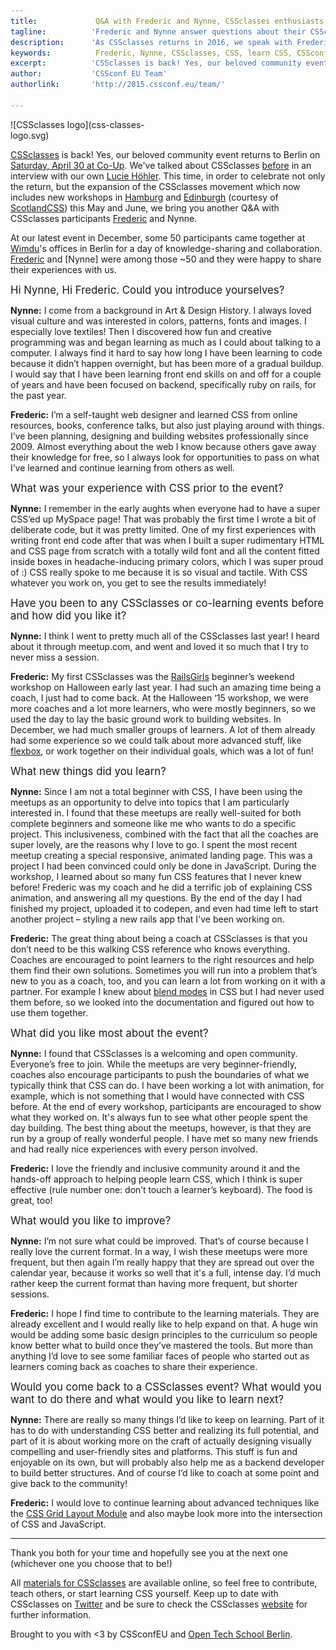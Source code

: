 ```yaml
---
title:             Q&A with Frederic and Nynne, CSSclasses enthusiasts
tagline:          'Frederic and Nynne answer questions about their CSSclasses experiences'
description:      'As CSSclasses returns in 2016, we speak with Frederic and Nynne, CSSclasses participants and enthusiasts, about their teaching and learning experiences at the event.'
keywords:          Frederic, Nynne, CSSclasses, CSS, learn CSS, CSSconfEU, CSSconf
excerpt:          'CSSclasses is back! Yes, our beloved community event returns to Berlin on Saturday, April 30 at Co-Up, together with two more events this spring and summer in Hamburg and Edinburgh. We talk to past participants Frederic and Nynne about their experiences at CSSclasses and why they are looking forward to attending the next event.'
author:           'CSSconf EU Team'
authorlink:       'http://2015.cssconf.eu/team/'

---
```

<div class="blog-img blog-img--right" style="
    width: 260px;">
  ![CSSclasses logo](css-classes-logo.svg)
</div>

[CSSclasses](http://cssclasses.cssconf.eu/) is back! Yes, our beloved community event returns to Berlin on [Saturday, April 30 at Co-Up](http://www.meetup.com/opentechschool-berlin/events/230127600/). We've talked about CSSclasses [before](http://blog.cssconf.eu/2015/09/07/cssclasses-interview-lucie-hoehler/) in an interview with our own [Lucie Höhler](https://twitter.com/autofocus). This time, in order to celebrate not only the return, but the expansion of the CSSclasses movement  which now includes new workshops in [Hamburg](http://www.meetup.com/opentechschool-hamburg/events/229290647/) and [Edinburgh](http://scotlandcss.com/cssclasses/) (courtesy of [ScotlandCSS](http://scotlandcss.com/)) this May and June, we bring you another Q&A with CSSclasses participants [Frederic](https://twitter.com/fredericmarx) and Nynne.

At our latest event in December, some 50 participants came together at [Wimdu](http://www.wimdu.com/)'s offices in Berlin for a day of knowledge-sharing and collaboration. [Frederic](https://twitter.com/fredericmarx) and [Nynne] were among those ~50 and they were happy to share their experiences with us.

<span class="strong-border" style="font-size:120%">Hi Nynne, Hi Frederic. Could you introduce yourselves?</span>

<span style="font-weight:bold;">Nynne:</span> I come from a background in Art & Design History. I always loved visual culture and was interested in colors, patterns, fonts and images. I especially love textiles! Then I discovered how fun and creative programming was and began learning as much as I could about talking to a computer. I always find it hard to say how long I have been learning to code because it didn’t happen overnight, but has been more of a gradual buildup. I would say that I have been learning front end skills on and off for a couple of years and have been focused on backend, specifically ruby on rails, for the past year.  

<span style="font-weight:bold;">Frederic:</span> I’m a self-taught web designer and learned CSS from online resources, books, conference talks, but also just playing around with things. I’ve been planning, designing and building websites professionally since 2009. Almost everything about the web I know because others gave away their knowledge for free, so I always look for opportunities to pass on what I’ve learned and continue learning from others as well.  

<span class="strong-border" style="font-size:120%">What was your experience with CSS prior to the event?</span>

<span style="font-weight:bold;">Nynne:</span> I remember in the early aughts when everyone had to have a super CSS’ed up MySpace page! That was probably the first time I wrote a bit of deliberate code, but it was pretty limited. One of my first experiences with writing front end code after that was when I built a super rudimentary HTML and CSS page from scratch with a totally wild font and all the content fitted inside boxes in headache-inducing primary colors, which I was super proud of :) CSS really spoke to me because it is so visual and tactile. With CSS whatever you work on, you get to see the results immediately!  

<span class="strong-border" style="font-size:120%">Have you been to any CSSclasses or co-learning events before and how did you like it?</span>

<span style="font-weight:bold;">Nynne:</span> I think I went to pretty much all of the CSSclasses last year! I heard about it through meetup.com, and went and loved it so much that I try to never miss a session.

<span style="font-weight:bold;">Frederic:</span> My first CSSclasses was the [RailsGirls](http://railsgirlsberlin.de/) beginner’s weekend workshop on Halloween early last year. I had such an amazing time being a coach, I just had to come back. At the Halloween ‘15 workshop, we were more coaches and a lot more learners, who were mostly beginners, so we used the day to lay the basic ground work to building websites. In December, we had much smaller groups of learners. A lot of them already had some experience so we could talk about more advanced stuff, like [flexbox](https://css-tricks.com/snippets/css/a-guide-to-flexbox/), or work together on their individual goals, which was a lot of fun!  

<span class="strong-border" style="font-size:120%">What new things did you learn?</span>

<span style="font-weight:bold;">Nynne:</span> Since I am not a total beginner with CSS, I have been using the meetups as an opportunity to delve into topics that I am particularly interested in. I found that these meetups are really well-suited for both complete beginners and someone like me who wants to do a specific project. This inclusiveness, combined with the fact that all the coaches are super lovely, are the reasons why I love to go. I spent the most recent meetup creating a special responsive, animated landing page. This was a project I had been convinced could only be done in JavaScript. During the workshop, I learned about so many fun CSS features that I never knew before! Frederic was my coach and he did a terrific job of explaining CSS animation, and answering all my questions. By the end of the day I had finished my project, uploaded it to codepen, and even had time left to start another project – styling a new rails app that I've been working on.   

<span style="font-weight:bold;">Frederic:</span> The great thing about being a coach at CSSclasses is that you don’t need to be this walking CSS reference who knows everything. Coaches are encouraged to point learners to the right resources and help them find their own solutions. Sometimes you will run into a problem that’s new to you as a coach, too, and you can learn a lot from working on it with a partner. For example I knew about [blend modes](https://developer.mozilla.org/en-US/docs/Web/CSS/mix-blend-mode) in CSS but I had never used them before, so we looked into the documentation and figured out how to use them together.

<span class="strong-border" style="font-size:120%">What did you like most about the event?</span>

<span style="font-weight:bold;">Nynne:</span> I found that CSSclasses is a welcoming and open community. Everyone’s free to join. While the meetups are very beginner-friendly, coaches also encourage participants to push the boundaries of what we typically think that CSS can do. I have been working a lot with animation, for example, which is not something that I would have connected with CSS before. At the end of every workshop, participants are encouraged to show what they worked on. It's always fun to see what other people spent the day building. The best thing about the meetups, however, is that they are run by a group of really wonderful people. I have met so many new friends and had really nice experiences with every person involved.

<span style="font-weight:bold;">Frederic:</span> I love the friendly and inclusive community around it and the hands-off approach to helping people learn CSS, which I think is super effective (rule number one: don’t touch a learner’s keyboard). The food is great, too!

<span class="strong-border" style="font-size:120%">What would you like to improve?</span>

<span style="font-weight:bold;">Nynne:</span> I’m not sure what could be improved. That’s of course because I really love the current format. In a way, I wish these meetups were more frequent, but then again I’m really happy that they are spread out over the calendar year, because it works so well that it's a full, intense day. I’d much rather keep the current format than having more frequent, but shorter sessions.

<span style="font-weight:bold;">Frederic:</span> I hope I find time to contribute to the learning materials. They are already excellent and I would really like to help expand on that. A huge win would be adding some basic design principles to the curriculum so people know better what to build once they’ve mastered the tools. But more than anything I’d love to see some familiar faces of people who started out as learners coming back as coaches to share their experience.

<span class="strong-border" style="font-size:120%">Would you come back to a CSSclasses event? What would you want to do there and what would you like to learn next?</span>

<span style="font-weight:bold;">Nynne:</span> There are really so many things I’d like to keep on learning. Part of it has to do with understanding CSS better and realizing its full potential, and part of it is about working more on the craft of actually designing visually compelling and user-friendly sites and platforms. This stuff is fun and enjoyable on its own, but will probably also help me as a backend developer to build better structures. And of course I’d like to coach at some point and give back to the community!

<span style="font-weight:bold;">Frederic:</span> I would love to continue learning about advanced techniques like the [CSS Grid Layout Module](http://gridbyexample.com/) and also maybe look more into the intersection of CSS and JavaScript.
***
Thank you both for your time and hopefully see you at the next one (whichever one you choose that to be!)

All [materials for CSSclasses](http://cssclasses.cssconf.eu/materials/) are available online, so feel free to contribute, teach others, or start learning CSS yourself. Keep up to date with CSSclasses on [Twitter](https://twitter.com/cssclasses) and be sure to check the CSSclasses [website](http://cssclasses.cssconf.eu/) for further information.

Brought to you with <3 by CSSconfEU and [Open Tech School Berlin](www.opentechschool.org/).

